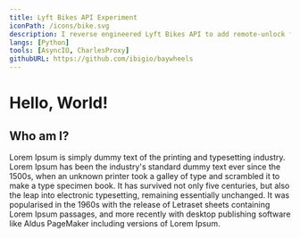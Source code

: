 ```yaml
---
title: Lyft Bikes API Experiment
iconPath: /icons/bike.svg
description: I reverse engineered Lyft Bikes API to add remote-unlock functionality, and in the process discovered (and discolsed) a vulnerability.
langs: [Python]
tools: [AsyncIO, CharlesProxy]
githubURL: https://github.com/ibigio/baywheels
---
```


# Hello, World!

## Who am I?

Lorem Ipsum is simply dummy text of the printing and typesetting industry. Lorem Ipsum has been the industry's standard dummy text ever since the 1500s, when an unknown printer took a galley of type and scrambled it to make a type specimen book. It has survived not only five centuries, but also the leap into electronic typesetting, remaining essentially unchanged. It was popularised in the 1960s with the release of Letraset sheets containing Lorem Ipsum passages, and more recently with desktop publishing software like Aldus PageMaker including versions of Lorem Ipsum.